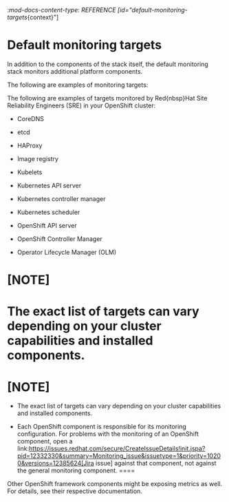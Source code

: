 :_mod-docs-content-type: REFERENCE
[id="default-monitoring-targets_{context}"]
# Default monitoring targets


In addition to the components of the stack itself, the default monitoring stack monitors additional platform components.

The following are examples of monitoring targets:



The following are examples of targets monitored by Red{nbsp}Hat Site Reliability Engineers (SRE) in your OpenShift cluster:


* CoreDNS
* etcd
* HAProxy
* Image registry
* Kubelets
* Kubernetes API server
* Kubernetes controller manager
* Kubernetes scheduler

* OpenShift API server
* OpenShift Controller Manager
* Operator Lifecycle Manager (OLM)



[NOTE]
====
The exact list of targets can vary depending on your cluster capabilities and installed components.
====



[NOTE]
====
* The exact list of targets can vary depending on your cluster capabilities and installed components.

* Each OpenShift component is responsible for its monitoring configuration. For problems with the monitoring of an OpenShift component, open a
link:https://issues.redhat.com/secure/CreateIssueDetails!init.jspa?pid=12332330&summary=Monitoring_issue&issuetype=1&priority=10200&versions=12385624[Jira issue] against that component, not against the general monitoring component.
====

Other OpenShift framework components might be exposing metrics as well. For details, see their respective documentation.

